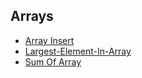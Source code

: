 
## Arrays
  * [Array Insert](https://github.com/osDFS/C-Algorithms/master/Arrays/Array_Insert.c)
  * [Largest-Element-In-Array](https://github.com/osDFS/C-Algorithms/master/Arrays/largest-element-in-array.c)
  * [Sum Of Array](https://github.com/osDFS/C-Algorithms/master/Arrays/sum_of_array.c)
